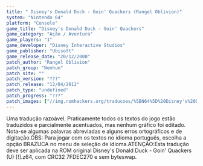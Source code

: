 ```yaml
---
title: " Disney's Donald Duck - Goin' Quackers (Rangel Oblivion)"
system: "Nintendo 64"
platform: "Console"
game_title: "Disney's Donald Duck - Goin' Quackers"
game_category: "Ação / Aventura"
game_players: "1"
game_developer: "Disney Interactive Studios"
game_publisher: "Ubisoft"
game_release_date: "20/12/2000"
patch_author: "Rangel Oblivion"
patch_group: "Nenhum"
patch_site: ""
patch_version: "???"
patch_release: "12/04/2012"
patch_type: "undefined"
patch_progress: "???"
patch_images: ["//img.romhackers.org/traducoes/%5BN64%5D%20Disney's%20Donald%20Duck%20-%20Goin'%20Quackers%20-%20Rangel%20Oblivion%20-%201.jpg","//img.romhackers.org/traducoes/%5BN64%5D%20Disney's%20Donald%20Duck%20-%20Goin'%20Quackers%20-%20Rangel%20Oblivion%20-%202.jpg","//img.romhackers.org/traducoes/%5BN64%5D%20Disney's%20Donald%20Duck%20-%20Goin'%20Quackers%20-%20Rangel%20Oblivion%20-%203.jpg"]
---
```

Uma tradução razoável. Praticamente todos os textos do jogo estão traduzidos e parcialmente acentuados, mas nenhum gráfico foi editado. Nota-se algumas palavras abreviadas e alguns erros ortográficos e de digitação.OBS: Para jogar com os textos no idioma português, escolha a opção BRAZUCA no menu de seleção de idioma.ATENÇÃO:Esta tradução deve ser aplicada na ROM original Disney's Donald Duck - Goin' Quackers (U) [!].z64, com CRC32 7FDEC270 e sem byteswap.
